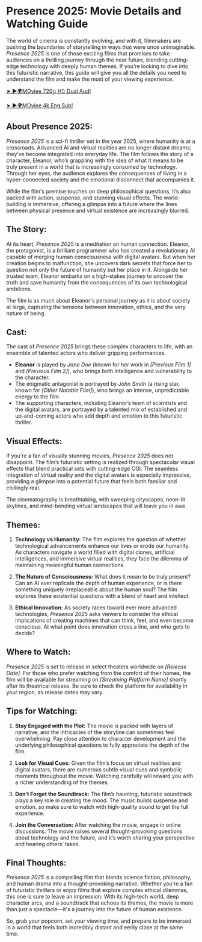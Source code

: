 # Presence 2025: Movie Details and Watching Guide

The world of cinema is constantly evolving, and with it, filmmakers are pushing the boundaries of storytelling in ways that were once unimaginable. *Presence 2025* is one of those exciting films that promises to take audiences on a thrilling journey through the near future, blending cutting-edge technology with deeply human themes. If you’re looking to dive into this futuristic narrative, this guide will give you all the details you need to understand the film and make the most of your viewing experience.


[➤ ►🌍MOviee 720𝚙 H𝙳 Dual Aud!]( https://cinematmx.blogspot.com/2025/01/me28c1git.html )

[➤ ►🌍MOviee 4k Eng Sub!]( https://cinematmx.blogspot.com/2025/01/me28c1git.html )


## About Presence 2025:

*Presence 2025* is a sci-fi thriller set in the year 2025, where humanity is at a crossroads. Advanced AI and virtual realities are no longer distant dreams; they’ve become integrated into everyday life. The film follows the story of a character, Eleanor, who’s grappling with the idea of what it means to be truly present in a world that is increasingly consumed by technology. Through her eyes, the audience explores the consequences of living in a hyper-connected society and the emotional disconnect that accompanies it.

While the film's premise touches on deep philosophical questions, it’s also packed with action, suspense, and stunning visual effects. The world-building is immersive, offering a glimpse into a future where the lines between physical presence and virtual existence are increasingly blurred.

## The Story:

At its heart, *Presence 2025* is a meditation on human connection. Eleanor, the protagonist, is a brilliant programmer who has created a revolutionary AI capable of merging human consciousness with digital avatars. But when her creation begins to malfunction, she uncovers dark secrets that force her to question not only the future of humanity but her place in it. Alongside her trusted team, Eleanor embarks on a high-stakes journey to uncover the truth and save humanity from the consequences of its own technological ambitions.

The film is as much about Eleanor's personal journey as it is about society at large, capturing the tensions between innovation, ethics, and the very nature of being.

## Cast:

The cast of *Presence 2025* brings these complex characters to life, with an ensemble of talented actors who deliver gripping performances.

- **Eleanor** is played by *Jane Doe* (known for her work in *[Previous Film 1]* and *[Previous Film 2]*), who brings both intelligence and vulnerability to the character.
- The enigmatic antagonist is portrayed by *John Smith* (a rising star, known for *[Other Notable Film]*), who brings an intense, unpredictable energy to the film.
- The supporting characters, including Eleanor’s team of scientists and the digital avatars, are portrayed by a talented mix of established and up-and-coming actors who add depth and emotion to this futuristic thriller.

## Visual Effects:

If you're a fan of visually stunning movies, *Presence 2025* does not disappoint. The film’s futuristic setting is realized through spectacular visual effects that blend practical sets with cutting-edge CGI. The seamless integration of virtual reality and the digital avatars is especially impressive, providing a glimpse into a potential future that feels both familiar and chillingly real.

The cinematography is breathtaking, with sweeping cityscapes, neon-lit skylines, and mind-bending virtual landscapes that will leave you in awe.

## Themes:

1. **Technology vs Humanity:** The film explores the question of whether technological advancements enhance our lives or erode our humanity. As characters navigate a world filled with digital clones, artificial intelligences, and immersive virtual realities, they face the dilemma of maintaining meaningful human connections.
   
2. **The Nature of Consciousness:** What does it mean to be truly present? Can an AI ever replicate the depth of human experience, or is there something uniquely irreplaceable about the human soul? The film explores these existential questions with a blend of heart and intellect.

3. **Ethical Innovation:** As society races toward ever more advanced technologies, *Presence 2025* asks viewers to consider the ethical implications of creating machines that can think, feel, and even become conscious. At what point does innovation cross a line, and who gets to decide?

## Where to Watch:

*Presence 2025* is set to release in select theaters worldwide on *[Release Date]*. For those who prefer watching from the comfort of their homes, the film will be available for streaming on *[Streaming Platform Name]* shortly after its theatrical release. Be sure to check the platform for availability in your region, as release dates may vary.

## Tips for Watching:

1. **Stay Engaged with the Plot:** The movie is packed with layers of narrative, and the intricacies of the storyline can sometimes feel overwhelming. Pay close attention to character development and the underlying philosophical questions to fully appreciate the depth of the film.

2. **Look for Visual Cues:** Given the film’s focus on virtual realities and digital avatars, there are numerous subtle visual cues and symbolic moments throughout the movie. Watching carefully will reward you with a richer understanding of the themes.

3. **Don’t Forget the Soundtrack:** The film’s haunting, futuristic soundtrack plays a key role in creating the mood. The music builds suspense and emotion, so make sure to watch with high-quality sound to get the full experience.

4. **Join the Conversation:** After watching the movie, engage in online discussions. The movie raises several thought-provoking questions about technology and the future, and it’s worth sharing your perspective and hearing others’ takes.

## Final Thoughts:

*Presence 2025* is a compelling film that blends science fiction, philosophy, and human drama into a thought-provoking narrative. Whether you're a fan of futuristic thrillers or enjoy films that explore complex ethical dilemmas, this one is sure to leave an impression. With its high-tech world, deep character arcs, and a soundtrack that echoes its themes, the movie is more than just a spectacle—it's a journey into the future of human existence.

So, grab your popcorn, set your viewing time, and prepare to be immersed in a world that feels both incredibly distant and eerily close at the same time.
